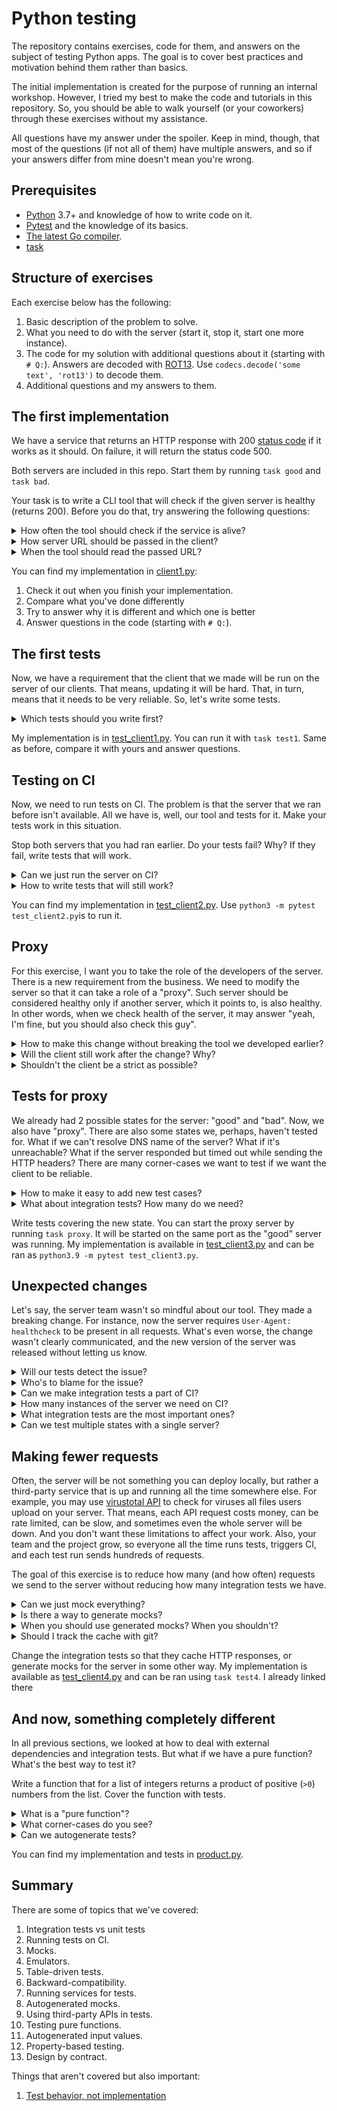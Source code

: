 # Python testing

The repository contains exercises, code for them, and answers on the subject of testing Python apps. The goal is to cover best practices and motivation behind them rather than basics.

The initial implementation is created for the purpose of running an internal workshop. However, I tried my best to make the code and tutorials in this repository. So, you should be able to walk yourself (or your coworkers) through these exercises without my assistance.

All questions have my answer under the spoiler. Keep in mind, though, that most of the questions (if not all of them) have multiple answers, and so if your answers differ from mine doesn't mean you're wrong.

## Prerequisites

* [Python](https://www.python.org/) 3.7+ and knowledge of how to write code on it.
* [Pytest](https://docs.pytest.org/en/latest/) and the knowledge of its basics.
* [The latest Go compiler](https://go.dev/dl/).
* [task](http://taskfile.dev/)

## Structure of exercises

Each exercise below has the following:

1. Basic description of the problem to solve.
1. What you need to do with the server (start it, stop it, start one more instance).
1. The code for my solution with additional questions about it (starting with `# Q:`). Answers are decoded with [ROT13](https://en.wikipedia.org/wiki/ROT13). Use `codecs.decode('some text', 'rot13')` to decode them.
1. Additional questions and my answers to them.

## The first implementation

We have a service that returns an HTTP response with 200 [status code](https://en.wikipedia.org/wiki/List_of_HTTP_status_codes) if it works as it should. On failure, it will return the status code 500.

Both servers are included in this repo. Start them by running `task good` and `task bad`.

Your task is to write a CLI tool that will check if the given server is healthy (returns 200). Before you do that, try answering the following questions:

<details>
  <summary>How often the tool should check if the service is alive?</summary>

  That's a trick question. The best aproach is to write a tool that runs once, does it job, and exits with a specific [exit code](https://en.wikipedia.org/wiki/Exit_status) (0 if all is good, 1 if there is a problem). That way, you don't need to worry about scheduling, fault tolerance, and memory leaks. The code will be much smaller, and easier to read and to test. Also, you'll be able to [pipe](https://en.wikipedia.org/wiki/Pipeline_(Unix)) the result into another tool. For example, to send notifications into Slack on failures. And all of that without writing a single line of code! And for scheduling, [cron](https://en.wikipedia.org/wiki/Cron) can be used, which is reliable and available out-of-the-box in any Linux. So, the answer is "my code doesn't care about scheduling".

</details>

<details>
  <summary>How server URL should be passed in the client?</summary>

  You shouldn't hardcode URL in the code. It is a dynamic value that changes depending on the environment. But how to pass it?

  1. [12factor](https://12factor.net/config) recommends to use [env vars](https://en.wikipedia.org/wiki/Environment_variable). It is the easiest way to pass values into the app if you run it inside of a [Docker](https://www.docker.com/) container. And you will run it in Docker if you need to run it in [k8s](https://kubernetes.io/), [cloud run](https://cloud.google.com/run), [fly.io](https://fly.io/), and many other places.
  1. For simple CLI tools, a better option would be to use CLI flags. That way, you can use [argparse](https://docs.python.org/3/library/argparse.html), which is in stdlib, has a nice help (invoked by running the app with `--help` flag), and supports types (env vars are always strings) and defaults. You can always add support for env vars in Docker by calling the app with something like `--url $URL`. It's a bit verbose but gets the job done.
  1. You also can use a config file. It's harder to assemble piece-by-piece, harder to pass into Docker, and harder to provide a help for. Still, the big advantage is that config files can be structured a bit better.

  For this particular case, I'll go with CLI flags because we have a CLI tool rather than a service.

  Another interesting possibility is to read the list of URLs to check from [stdin](https://en.wikipedia.org/wiki/Standard_streams#Standard_input_(stdin)). That way, you can easier pipe output of another program into this one. For example, read the list of URLs to check from a file: `cat urls.txt | python3 my_client.py`.

</details>

<details>
  <summary>When the tool should read the passed URL?</summary>

  As soon as possible. Start with reading, parsing, and validating the user input. Return the validation error to the user if the input is wrong before doing any actual logic. Pass all input as arguments into all other functions. Or, if you have too many arguments to pass everywhere, create a `Config` [dataclass](https://docs.python.org/3/library/dataclasses.html) instead of making functions with a lot of required arguments.

</details>

You can find my implementation in [client1.py](./client1.py):

1. Check it out when you finish your implementation.
1. Compare what you've done differently
1. Try to answer why it is different and which one is better
1. Answer questions in the code (starting with `# Q:`).

## The first tests

Now, we have a requirement that the client that we made will be run on the server of our clients. That means, updating it will be hard. That, in turn, means that it needs to be very reliable. So, let's write some tests.

<details>
  <summary>Which tests should you write first?</summary>

  1. Start with [integration tests](https://en.wikipedia.org/wiki/Integration_testing). At this stage, it's better to test your tool against the real server. That way, you need to make fewer assumptions about how the server works. If you start with mocks or emulators (we'll talk about them later), you test your code against a "fake server", which is based on your assumptions about how the real server works. If assumptions are wrong, your tests will pass but the tool won't actually work.
  1. These tests should be [smoke tests](https://en.wikipedia.org/wiki/Smoke_testing_(software)). Run from tests the whole app as the user will run it (or as close to it as possible). It might be slower that [unit tests](https://en.wikipedia.org/wiki/Unit_testing) covering only specific functions, but it allows to have a higher [test coverage](https://en.wikipedia.org/wiki/Fault_coverage) with less effort.

</details>

My implementation is in [test_client1.py](./test_client1.py). You can run it with `task test1`. Same as before, compare it with yours and answer questions.

## Testing on CI

Now, we need to run tests on CI. The problem is that the server that we ran before isn't available. All we have is, well, our tool and tests for it. Make your tests work in this situation.

Stop both servers that you had ran earlier. Do your tests fail? Why? If they fail, write tests that will work.

<details>
  <summary>Can we just run the server on CI?</summary>

  Sometimes, we can. If you have a private place where your company stores the Docker image for the server (like [artifactory](https://jfrog.com/artifactory/)), you can run it alongside of your app. It won't be that easy, though, if the server also has a lot of dependencies, like database, cache, and whatever else. Also, the server can be a complex Python app, and so will take a long time to start and require a lot of resources. And lastly, now we only have "bad" and "good" server to test, but what if we need more servers in different states? Running a new server for each test case doesn't scale well.

  It can be a good idea to start some self-contained and fast servers, though. For example, PostgreSQL or Redis, if the code that we need to test depends on them. Just ensure a good isolation of each test for others (use transactions or create a new database for each test), so they can be run in parallel. And for some complex servers, there are available emulators, which should suffice for tests. For example [fake-gcs-server](https://github.com/fsouza/fake-gcs-server) for testing code that depends on [Google Cloud Storage](https://cloud.google.com/storage).

</details>

<details>
  <summary>How to write tests that will still work?</summary>

  Many engineers would just mock the `requests.get` function. The mock would check that the expected URL is passed as the first argument and would return a fake response with `200` or `500` status code, depending on what we test. However, this approach means to make too many assumptions about how `requests` works. Assumptions may be wrong, and the tests won't catch some misuse of the library.

  A better approach is to mock not the whole library but only the response that it returns at the end for a specific HTTP request. For [requests](https://requests.readthedocs.io/en/latest/), you can use [responses](https://github.com/getsentry/responses), and for [aiohttp](https://docs.aiohttp.org/en/stable/), [aioresponses](https://github.com/pnuckowski/aioresponses).

</details>

You can find my implementation in [test_client2.py](./test_client2.py). Use `python3 -m pytest test_client2.py`is to run it.

## Proxy

For this exercise, I want you to take the role of the developers of the server. There is a new requirement from the business. We need to modify the server so that it can take a role of a "proxy". Such server should be considered healthy only if another server, which it points to, is also healthy. In other words, when we check health of the server, it may answer "yeah, I'm fine, but you should also check this guy".

<details>
  <summary>How to make this change without breaking the tool we developed earlier?</summary>

  A possible solution is to use a [URL redirect](https://en.wikipedia.org/wiki/URL_redirection). All we need to do that on the server side is to return a special code 301 and a header `Location` that will point to another server. In Go (which we use for the server), it can be done by calling [http.Redirect](https://pkg.go.dev/net/http#Redirect).

</details>

<details>
  <summary>Will the client still work after the change? Why?</summary>

  Well, it should. Thanks to a good standardization of HTTP and thank to us for using it, the HTTP library you picked (requests, httpx, aiohttp) should follow redirects by default, or at least support it as an optional flag. For instance, for requests, the flag is `follow_redirects`, and it's `True` by default.

  If the library does not follow redirects by default (or you explicitly made it so), the change still shouldn't break old versions of the tool, because 3xx codes are considered a success. Only 4xx indicates a client error and 5xx indicates a server error. In that case, the client will be broken only if you explicitly checked for 200 in the return code. So, if instead of `resp.status_code == 200` you check `resp.ok`, all should be fine.

</details>

<details>
  <summary>Shouldn't the client be a strict as possible?</summary>

  You may have explicitly disabled redirects and allowed only 200 responses in your implementation of the client by design. And it would be a good idea in some scenarios, when you have a full control over both sides (the one that produces the status code and the one that uses it). When you have some assertions about the system, it's often a good idea to explicitly state them as early in your pipeline as possible. This approach is known as "[fail-fast](https://en.wikipedia.org/wiki/Fail-fast)".

  In our case, however, we don't have full control over the server, and the client and server may evolve and be released independently. In that case, a better-suited approach is "[be liberal in what you accept from others](https://en.wikipedia.org/wiki/Robustness_principle)". In other words, do not make too many assumptions, only the necessary ones.

  This dichotomy is also known as "[open-world](https://en.wikipedia.org/wiki/Open-world_assumption) and [closed-world](https://en.wikipedia.org/wiki/Closed-world_assumption) assumption". There is no single answer to what is better, it highly depends on the situation, the problem you're solving, and the trade-offs you're ready to make.

</details>

## Tests for proxy

We already had 2 possible states for the server: "good" and "bad". Now, we also have "proxy". There are also some states we, perhaps, haven't tested for. What if we can't resolve DNS name of the server? What if it's unreachable? What if the server responded but timed out while sending the HTTP headers? There are many corner-cases we want to test if we want the client to be reliable.

<details>
  <summary>How to make it easy to add new test cases?</summary>

  [Table-driven tests](https://en.wikipedia.org/wiki/Data-driven_testing)! I already did it in my [test_client2.py](./test_client2.py) by using [pytest.mark.parametrize](https://docs.pytest.org/en/6.2.x/parametrize.html), so no surprise here. But why? First of all, it's less code, and so the tests are easier to read and understand. But what's the most important is that now it's easy to add new test cases. Humans are lazy, and nobody likes writing tests. More friction you have for adding a new test case, fewer tests you will have at the end. And if adding a new test case means adding one short line `(given, expected)`, you will have a good test coverage in no time.

</details>

<details>
  <summary>What about integration tests? How many do we need?</summary>

  Usually, adding a new integration test means not just one more test case but much more effort. And the execution time is much slower that for unit-tests that don't make any actual network requests. In our case, for each state we want to test, we have to run a new instance of the server. And, as I said before, a real-world server may require a lot of resources and other services. As we'll see in exercises below, we often can afford only one instance of the server for integration tests. So, you won't have much of them.

  The idea of having fewer integration tests than unit tests is known as "[test pyramid](https://martinfowler.com/articles/practical-test-pyramid.html)". The idea of pyramid and naming are controversial, and people all the time try to come up with a better structure. Still, the core idea usually stays the same: you have tests of different granularity and complexity, and the focus should be on keeping tests simple, fast, and reproducible.

</details>

Write tests covering the new state. You can start the proxy server by running `task proxy`. It will be started on the same port as the "good" server was running. My implementation is available in [test_client3.py](./test_client3.py) and can be ran as `python3.9 -m pytest test_client3.py`.

## Unexpected changes

Let's say, the server team wasn't so mindful about our tool. They made a breaking change. For instance, now the server requires `User-Agent: healthcheck` to be present in all requests. What's even worse, the change wasn't clearly communicated, and the new version of the server was released without letting us know.

<details>
  <summary>Will our tests detect the issue?</summary>

  Well, yes and no. Yes because integration tests will indeed detect the issue. No because we don't run integration tests on CI, and there is no guarantee that anyone will runn the tests locally with the new version of the server before we release it on the prod.

</details>

<details>
  <summary>Who's to blame for the issue?</summary>

  [No blame culture](https://www.davidsonmorris.com/no-blame-culture/) means that, well, we don't blame anyone ever for any issues. The goal is to avoid people being silent about issues they introduce, out of fear being blamed for it, or other negative effects impacting them. And also if you start blaming people around, you'll get a sticky idea "I'm working with idiots", which is harmful for your mental state.

  You should, however, always ask yourself what went wrong and how to prevent a similar issue happening again. In this case, we have a combination of at least 3 factors:

  1. The change was breaking, and we should avoid breaking changes.
  1. The change wasn't clearly communicated.
  1. We don't run integration tests. So, what's even the point of having them?

  Let's try to fix the last one.

</details>

<details>
  <summary>Can we make integration tests a part of CI?</summary>

  We already touched on the subject a few times, the first time when we decided to skip integration tests on CI. Now we learned the hard way that tests either run on CI, or there is no point of having them at all. So, we **have to** have all tests running on CI, and we definitely should have some integration tests.

  But what if the server is hard to run on CI? Many big companies solve it by triggering from CI a deployment of the whole project (both the server and the healthcheck tool) in a special production-like environment. In this environment, you can run integration tests as well as just manually click buttons and see if your changes work. It should be done before each release, and preferrably also before merging each MR touching the code.

</details>

<details>
  <summary>How many instances of the server we need on CI?</summary>

  The answer is "one". If we start a new server for each state we want to test, it doesn't scale well.

</details>

<details>
  <summary>What integration tests are the most important ones?</summary>

  If to pick "the best" integration test, it should be the one that tests the [happy path](https://en.wikipedia.org/wiki/Happy_path). Exceptions are (surprise!) exceptional. Most of the servers we check most of the time are "good" ones, so testing the integration with a "good" server ensures that the tool works most of the time.

</details>

<details>
  <summary>Can we test multiple states with a single server?</summary>

  Sure, why not. Quite often, you'll be able to run multiple integration tests on a single instance of the server. For example, if you need to test a registration form, you may register many different users with different fake emails, each time checking for a different behavior.

  Our case is a bit different, though. A server is only in one state at the same time, either healthy or not. So, in the current implementation, we can test only one state of the server. But we can do more if we modify the server a bit. Let's make it accept a request parameter (`?state=healthy` or `?state=down`) that will indicated which state the server should pretend to be in.

  The idea is similar to how you fire alarm works. Do you have a fire alarm? You should. If you do, go and look at it. It has a little red LED that blips time-to-time. It's a happy path. The fire alarm works and apparently doesn't scream that there is smoke (because, I hope, there is none). Now, put on ear plugs and hold the big button for 3 seconds. The fire alarm (if it's not broken) will make a sound like it does when it detects smoke. In other words, by pressing the button you ask the fire alarm to emulate the invalid state.

  CO2 gas sensors go even further. When you press a button to test it, it will not just check if sound work, but actually trigger the sensor, as it gets triggered when there is gas. In other words, instead of pretending for the user that there is a problem, it actually emulates a problem. And you can do something similar with your tests. Instead of asking the server to pretend that it's in a bad state, ask it to actually get into invalid state. Or put it there. For instance, go and remove its database.

</details>

## Making fewer requests

Often, the server will be not something you can deploy locally, but rather a third-party service that is up and running all the time somewhere else. For example, you may use [virustotal API](https://developers.virustotal.com/reference/overview) to check for viruses all files users upload on your server. That means, each API request costs money, can be rate limited, can be slow, and sometimes even the whole server will be down. And you don't want these limitations to affect your work. Also, your team and the project grow, so everyone all the time runs tests, triggers CI, and each test run sends hundreds of requests.

The goal of this exercise is to reduce how many (and how often) requests we send to the server without reducing how many integration tests we have.

<details>
  <summary>Can we just mock everything?</summary>

  We kinda can. We can turn most of our integration tests into unit tests by mocking all requests for them as we did before. Then we, apparently, have only a few integration tests, but it can be fine if the API we test is well maintained by smart engineers and almost never gets changed. A bigger issue is that now we have a lot of mocks. It's a lot of effort to create them, to maintain them, to make sure that all assumptions we made about the API when writing mocks are correct.

</details>

<details>
  <summary>Is there a way to generate mocks?</summary>

  I'm glad I asked! There is a famous and cool library for Ruby called [vcr](https://github.com/vcr/vcr). In fact, so cool and famous that it has a lot of clones and inspired projects for many other programming languages. The one for Python is called [vcrpy](https://github.com/kevin1024/vcrpy). VCR tracks all HTTP requests you do during the tests. The first time you run tests, the will do HTTP requests to the API as usual. VCR will track the requests and store all responses in a cache file. The next time your run tests, instead of doing actual requests, VCR will check that the request hasn't changed and return the cached responses. In other words, it automatically generates mocks for HTTP requests.

  Another option, as we covered before, is to use emulators. For example, instead of sending requests to Google Cloud Storage and pay for each test, you can use [fake-gcs-server](https://github.com/fsouza/fake-gcs-server). You can think of it as a mock for the whole service, in some sense.

</details>

<details>
  <summary>When you should use generated mocks? When you shouldn't?</summary>

  Use autogenerated mocks when at least one is true:

  1. You pay for requests.
  1. Requests are rate-limited.
  1. Requests are slow.
  1. You send a lot of requests from tests.

  Don't use autogenerated mocks when it's just a few tests for a simple API for which you can make your own mock in no time.

</details>

<details>
  <summary>Should I track the cache with git?</summary>

  You definitely shouldn't if the requsts or responses contain secrets or sensitive information. For example, I use VCR in [bux SDK](https://github.com/orsinium-labs/bux). it's a public repo, and tests send my private token in each request. I want no chance that it will leak.

  If you don't track the cache, it will be responsibility for each developer to keep the cache up to date. That means, depending on the cache age, results may differ for different developers for the same tests. And it can be a bit of a headache. On CI, there are also solutions to store cache outside of the repository, but you again need to think in advance how often the cache should be updated. So, if this is an issue for your project, store the cache in git.

  In other cases, it is controversial. IMHO, git should track only the human-written code, and everything that can be generated from that code shouldn't be tracked but generated on demand. For instance, you don't commit `__pycache__` for your code because it can be generated from the source code.

</details>

Change the integration tests so that they cache HTTP responses, or generate mocks for the server in some other way. My implementation is available as [test_client4.py](./test_client4.py) and can be ran using `task test4`.
I already linked there

## And now, something completely different

In all previous sections, we looked at how to deal with external dependencies and integration tests. But what if we have a pure function? What's the best way to test it?

Write a function that for a list of integers returns a product of positive (`>0`) numbers from the list. Cover the function with tests.

<details>
  <summary>What is a "pure function"?</summary>

  A pure function is a function that for the same input produces the same output and doesn't have any "side effects". A sid effect means using or modifying some global state. Some examples of side effects:

  1. Using `random` module.
  1. Sending network requests.
  1. Modifying a global variable.
  1. Modifying in-place an argument.
  1. Working with a database.
  1. Strictly speaking, even writing logs.

  The function that you're going to write should be a pure function. Pure functions are safe to use and easy to test.

</details>

<details>
  <summary>What corner-cases do you see?</summary>

  1. What if the list is empty?
  1. What if all numbers are negative?

  In both cases, the function should return 1 because it is a [fixed point](https://en.wikipedia.org/wiki/Fixed_point_(mathematics)) of the product operation.

  It's always a good idea to think about corner-cases of the problem you're solving. Don't try to cover all corner-cases in your first implementation, but at least be aware of them.

</details>

<details>
  <summary>Can we autogenerate tests?</summary>

  Yes! For that we need to define properties of the function, and then we can check the properties for random inputs. It's called [property-based testing](https://increment.com/testing/in-praise-of-property-based-testing/), and Python has a great libray called [hypothesis](https://hypothesis.readthedocs.io/en/latest/) exactly for this purpose.

  We can take one step further and use [deal](https://deal.readthedocs.io/) to attach properties to the function we test. You can learn more in [design by contract](https://deal.readthedocs.io/basic/motivation.html) article.

</details>

You can find my implementation and tests in [product.py](./product.py).

## Summary

There are some of topics that we've covered:

1. Integration tests vs unit tests
1. Running tests on CI.
1. Mocks.
1. Emulators.
1. Table-driven tests.
1. Backward-compatibility.
1. Running services for tests.
1. Autogenerated mocks.
1. Using third-party APIs in tests.
1. Testing pure functions.
1. Autogenerated input values.
1. Property-based testing.
1. Design by contract.

Things that aren't covered but also important:

1. [Test behavior, not implementation](https://testing.googleblog.com/2013/08/testing-on-toilet-test-behavior-not.html)
